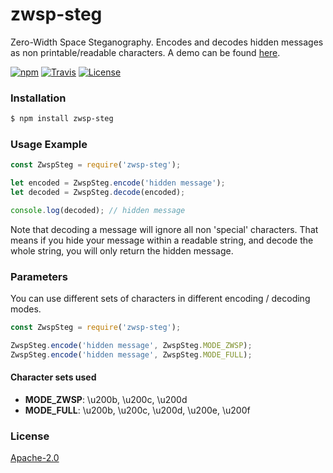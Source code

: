 # zwsp-steg
Zero-Width Space Steganography. Encodes and decodes hidden messages as non printable/readable characters. A demo can be found [here](https://offdev.net/demos/zwsp-steg-js).

[![npm](https://img.shields.io/npm/v/zwsp-steg.svg)](https://www.npmjs.com/package/zwsp-steg)
[![Travis](https://img.shields.io/travis/offdev/zwsp-steg-js.svg)](https://travis-ci.org/offdev/zwsp-steg-js)
[![License](https://img.shields.io/github/license/offdev/zwsp-steg-js.svg)](https://www.apache.org/licenses/LICENSE-2.0)

### Installation
```bash
$ npm install zwsp-steg
```

### Usage Example
```.js
const ZwspSteg = require('zwsp-steg');

let encoded = ZwspSteg.encode('hidden message');
let decoded = ZwspSteg.decode(encoded);

console.log(decoded); // hidden message
```

Note that decoding a message will ignore all non 'special' characters. That means if you hide your message within a readable string, and decode the whole string, you will only return the hidden message.

### Parameters
You can use different sets of characters in different encoding / decoding modes.

```.js
const ZwspSteg = require('zwsp-steg');

ZwspSteg.encode('hidden message', ZwspSteg.MODE_ZWSP);
ZwspSteg.encode('hidden message', ZwspSteg.MODE_FULL);
```

#### Character sets used
- **MODE_ZWSP**: \u200b, \u200c, \u200d
- **MODE_FULL**: \u200b, \u200c, \u200d, \u200e, \u200f

### License
[Apache-2.0](https://www.apache.org/licenses/LICENSE-2.0)